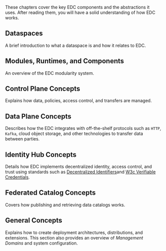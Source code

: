 These chapters cover the key EDC components and the abstractions it uses. After reading them, you will have a solid understanding of how EDC works.

## Dataspaces

A brief introduction to what a dataspace is and how it relates to EDC.

## Modules, Runtimes, and Components

An overview of the EDC modularity system.
## Control Plane Concepts

Explains how data, policies, access control, and transfers are managed.   

## Data Plane Concepts

Describes how the EDC integrates with off-the-shelf protocols such as `HTTP`, `Kafka`, cloud object storage, and other technologies to transfer data between parties.

## Identity Hub Concepts

Details how EDC implements decentralized identity, access control, and trust using standards such as [Decentralized Identifiers](https://www.w3.org/TR/did-core/)and [W3c Verifiable Credentials](https://www.w3.org/TR/vc-data-model/).

## Federated Catalog Concepts

Covers how publishing and retrieving data catalogs works.

## General Concepts

Explains how to create deployment architectures, distributions, and extensions. This section also provides an overview of *Management Domains* and system configuration.


